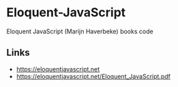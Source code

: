 # Eloquent-JavaScript

Eloquent JavaScript (Marijn Haverbeke) books code

## Links

-   https://eloquentjavascript.net
-   https://eloquentjavascript.net/Eloquent_JavaScript.pdf
